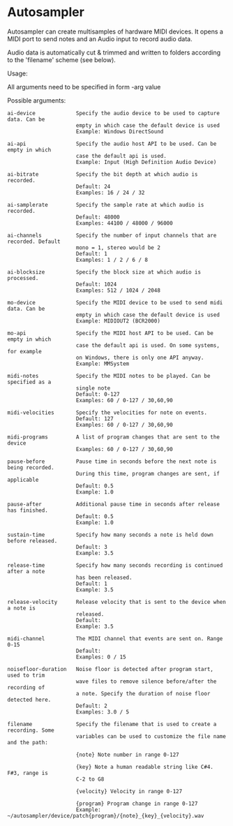 # Autosampler
Autosampler can create multisamples of hardware MIDI devices.
It opens a MIDI port to send notes and an Audio input to record audio data.

Audio data is automatically cut & trimmed and written to folders according to
the 'filename' scheme (see below).

Usage:

All arguments need to be specified in form -arg value

Possible arguments:

    ai-device             Specify the audio device to be used to capture data. Can be
                          empty in which case the default device is used
                          Example: Windows DirectSound
    
    ai-api                Specify the audio host API to be used. Can be empty in which
                          case the default api is used.
                          Example: Input (High Definition Audio Device)
    
    ai-bitrate            Specify the bit depth at which audio is recorded.
                          Default: 24
                          Examples: 16 / 24 / 32
    
    ai-samplerate         Specify the sample rate at which audio is recorded.
                          Default: 48000
                          Examples: 44100 / 48000 / 96000
    
    ai-channels           Specify the number of input channels that are recorded. Default
                          mono = 1, stereo would be 2
                          Default: 1
                          Examples: 1 / 2 / 6 / 8
    
    ai-blocksize          Specify the block size at which audio is processed.
                          Default: 1024
                          Examples: 512 / 1024 / 2048
    
    mo-device             Specify the MIDI device to be used to send midi data. Can be
                          empty in which case the default device is used
                          Example: MIDIOUT2 (BCR2000)
    
    mo-api                Specify the MIDI host API to be used. Can be empty in which
                          case the default api is used. On some systems, for example
                          on Windows, there is only one API anyway.
                          Example: MMSystem
    
    midi-notes            Specify the MIDI notes to be played. Can be specified as a
                          single note
                          Default: 0-127
                          Examples: 60 / 0-127 / 30,60,90
    
    midi-velocities       Specify the velocities for note on events.
                          Default: 127
                          Examples: 60 / 0-127 / 30,60,90
    
    midi-programs         A list of program changes that are sent to the device
                          Examples: 60 / 0-127 / 30,60,90
    
    pause-before          Pause time in seconds before the next note is being recorded.
                          During this time, program changes are sent, if applicable
                          Default: 0.5
                          Example: 1.0
    
    pause-after           Additional pause time in seconds after release has finished.
                          Default: 0.5
                          Example: 1.0
    
    sustain-time          Specify how many seconds a note is held down before released.
                          Default: 3
                          Example: 3.5
    
    release-time          Specify how many seconds recording is continued after a note
                          has been released.
                          Default: 1
                          Example: 3.5
    
    release-velocity      Release velocity that is sent to the device when a note is
                          released.
                          Default:
                          Example: 3.5
    
    midi-channel          The MIDI channel that events are sent on. Range 0-15
                          Default:
                          Examples: 0 / 15
    
    noisefloor-duration   Noise floor is detected after program start, used to trim
                          wave files to remove silence before/after the recording of
                          a note. Specify the duration of noise floor detected here.
                          Default: 2
                          Examples: 3.0 / 5
    
    filename              Specify the filename that is used to create a recording. Some
                          variables can be used to customize the file name and the path:
    
                          {note} Note number in range 0-127
    
                          {key} Note a human readable string like C#4. F#3, range is
                          C-2 to G8
    
                          {velocity} Velocity in range 0-127
    
                          {program} Program change in range 0-127
                          Example: ~/autosampler/device/patch{program}/{note}_{key}_{velocity}.wav
    
